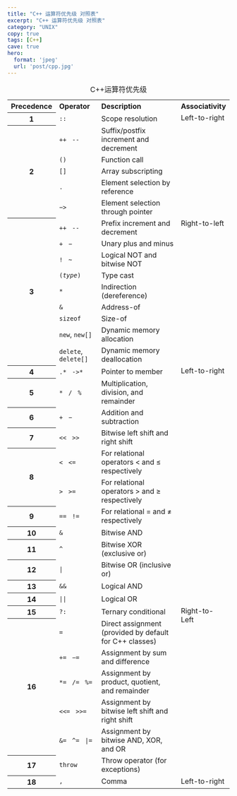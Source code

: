 ```yaml
---
title: "C++ 运算符优先级 对照表"
excerpt: "C++ 运算符优先级 对照表"
category: "UNIX"
copy: true
tags: [C++]
cave: true
hero:
  format: 'jpeg'
  url: 'post/cpp.jpg'
---
```

<table cellspacing="5" cellpadding="2">
    <caption>C++运算符优先级</caption>
    <tbody>
        <tr>
            <th style="text-align: left"> Precedence
            </th>
            <th style="text-align: left"> Operator
            </th>
            <th style="text-align: left"> Description
            </th>
            <th style="text-align: left"> Associativity
            </th>
        </tr>
        <tr>
            <th> 1
            </th>
            <td> <code>::</code>
            </td>
            <td> Scope resolution
            </td>
            <td style="vertical-align: top" rowspan="6"> Left-to-right
            </td>
        </tr>
        <tr>
            <th rowspan="5"> 2
            </th>
            <td style="border-bottom-style: none"> <code>++</code>&nbsp;&nbsp; <code>--</code>
            </td>
            <td style="border-bottom-style: none"> Suffix/postfix increment and decrement
            </td>
        </tr>
        <tr>
            <td style="border-bottom-style: none; border-top-style: none"> <code>()</code>
            </td>
            <td style="border-bottom-style: none; border-top-style: none"> Function call
            </td>
        </tr>
        <tr>
            <td style="border-bottom-style: none; border-top-style: none"> <code>[]</code>
            </td>
            <td style="border-bottom-style: none; border-top-style: none"> Array subscripting
            </td>
        </tr>
        <tr>
            <td style="border-bottom-style: none; border-top-style: none"> <code>.</code>
            </td>
            <td style="border-bottom-style: none; border-top-style: none"> Element selection by reference
            </td>
        </tr>
        <tr>
            <td style="border-bottom-style: none; border-top-style: none"> <code>−&gt;</code>
            </td>
            <td style="border-bottom-style: none; border-top-style: none"> Element selection through pointer
            </td>
        </tr>
        <tr>
            <th rowspan="9"> 3
            </th>
            <td style="border-bottom-style: none"> <code>++</code>&nbsp;&nbsp; <code>--</code>
            </td>
            <td style="border-bottom-style: none"> Prefix increment and decrement
            </td>
            <td style="vertical-align: top" rowspan="9"> Right-to-left
            </td>
        </tr>
        <tr>
            <td style="border-bottom-style: none; border-top-style: none"> <code>+</code>&nbsp;&nbsp; <code>−</code>
            </td>
            <td style="border-bottom-style: none; border-top-style: none"> Unary plus and minus
            </td>
        </tr>
        <tr>
            <td style="border-bottom-style: none; border-top-style: none"> <code>!</code>&nbsp;&nbsp; <code>~</code>
            </td>
            <td style="border-bottom-style: none; border-top-style: none"> Logical NOT and bitwise NOT
            </td>
        </tr>
        <tr>
            <td style="border-bottom-style: none; border-top-style: none"> <code>(<i>type</i>)</code>
            </td>
            <td style="border-bottom-style: none; border-top-style: none"> Type cast
            </td>
        </tr>
        <tr>
            <td style="border-bottom-style: none; border-top-style: none"> <code>*</code>
            </td>
            <td style="border-bottom-style: none; border-top-style: none"> Indirection (dereference)
            </td>
        </tr>
        <tr>
            <td style="border-bottom-style: none; border-top-style: none"> <code>&amp;</code>
            </td>
            <td style="border-bottom-style: none; border-top-style: none"> Address-of
            </td>
        </tr>
        <tr>
            <td style="border-bottom-style: none; border-top-style: none"> <code>sizeof</code>
            </td>
            <td style="border-bottom-style: none; border-top-style: none"> Size-of
            </td>
        </tr>
        <tr>
            <td style="border-bottom-style: none; border-top-style: none"> <code>new</code>, <code>new[]</code>
            </td>
            <td style="border-bottom-style: none; border-top-style: none"> Dynamic memory allocation
            </td>
        </tr>
        <tr>
            <td style="border-top-style: none"> <code>delete</code>, <code>delete[]</code>
            </td>
            <td style="border-top-style: none"> Dynamic memory deallocation
            </td>
        </tr>
        <tr>
            <th> 4
            </th>
            <td> <code>.*</code>&nbsp;&nbsp; <code>-&gt;*</code>
            </td>
            <td> Pointer to member
            </td>
            <td style="vertical-align: top" rowspan="12"> Left-to-right
            </td>
        </tr>
        <tr>
            <th> 5
            </th>
            <td> <code>*</code>&nbsp;&nbsp; <code>/</code>&nbsp;&nbsp; <code>%</code>
            </td>
            <td> Multiplication, division, and remainder
            </td>
        </tr>
        <tr>
            <th> 6
            </th>
            <td> <code>+</code>&nbsp;&nbsp; <code>−</code>
            </td>
            <td> Addition and subtraction
            </td>
        </tr>
        <tr>
            <th> 7
            </th>
            <td> <code>&lt;&lt;</code>&nbsp;&nbsp; <code>&gt;&gt;</code>
            </td>
            <td> Bitwise left shift and right shift
            </td>
        </tr>
        <tr>
            <th rowspan="2"> 8
            </th>
            <td style="border-bottom-style: none"> <code>&lt;</code>&nbsp;&nbsp; <code>&lt;=</code>
            </td>
            <td style="border-bottom-style: none"> For relational operators &lt; and ≤ respectively
            </td>
        </tr>
        <tr>
            <td style="border-top-style: none"> <code>&gt;</code>&nbsp;&nbsp; <code>&gt;=</code>
            </td>
            <td style="border-top-style: none"> For relational operators &gt; and ≥ respectively
            </td>
        </tr>
        <tr>
            <th> 9
            </th>
            <td> <code>==</code>&nbsp;&nbsp; <code>!=</code>
            </td>
            <td> For relational = and ≠ respectively
            </td>
        </tr>
        <tr>
            <th> 10
            </th>
            <td> <code>&amp;</code>
            </td>
            <td> Bitwise AND
            </td>
        </tr>
        <tr>
            <th> 11
            </th>
            <td> <code>^</code>
            </td>
            <td> Bitwise XOR (exclusive or)
            </td>
        </tr>
        <tr>
            <th> 12
            </th>
            <td> <code>|</code>
            </td>
            <td> Bitwise OR (inclusive or)
            </td>
        </tr>
        <tr>
            <th> 13
            </th>
            <td> <code>&amp;&amp;</code>
            </td>
            <td> Logical AND
            </td>
        </tr>
        <tr>
            <th> 14
            </th>
            <td> <code>||</code>
            </td>
            <td> Logical OR
            </td>
        </tr>
        <tr>
            <th> 15
            </th>
            <td> <code>?:</code>
            </td>
            <td> Ternary conditional
            </td>
            <td style="vertical-align: top" rowspan="7"> Right-to-Left
            </td>
        </tr>
        <tr>
            <th rowspan="5"> 16
            </th>
            <td style="border-bottom-style: none"> <code>=</code>
            </td>
            <td style="border-bottom-style: none"> Direct assignment (provided by default for C++ classes)
            </td>
        </tr>
        <tr>
            <td style="border-bottom-style: none; border-top-style: none"> <code>+=</code>&nbsp;&nbsp; <code>−=</code>
            </td>
            <td style="border-bottom-style: none; border-top-style: none"> Assignment by sum and difference
            </td>
        </tr>
        <tr>
            <td style="border-bottom-style: none; border-top-style: none"> <code>*=</code>&nbsp;&nbsp; <code>/=</code>&nbsp;&nbsp; <code>%=</code>
            </td>
            <td style="border-bottom-style: none; border-top-style: none"> Assignment by product, quotient, and remainder
            </td>
        </tr>
        <tr>
            <td style="border-bottom-style: none; border-top-style: none"> <code>&lt;&lt;=</code>&nbsp;&nbsp; <code>&gt;&gt;=</code>
            </td>
            <td style="border-bottom-style: none; border-top-style: none"> Assignment by bitwise left shift and right shift
            </td>
        </tr>
        <tr>
            <td style="border-top-style: none"> <code>&amp;=</code>&nbsp;&nbsp; <code>^=</code>&nbsp;&nbsp; <code>|=</code>
            </td>
            <td style="border-top-style: none"> Assignment by bitwise AND, XOR, and OR
            </td>
        </tr>
        <tr>
            <th> 17
            </th>
            <td> <code>throw</code>
            </td>
            <td> Throw operator (for exceptions)
            </td>
        </tr>
        <tr>
            <th> 18
            </th>
            <td> <code>,</code>
            </td>
            <td> Comma
            </td>
            <td> Left-to-right
            </td>
        </tr>
    </tbody>
</table>
